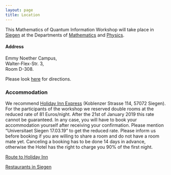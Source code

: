 ```yaml
---
layout: page
title: Location
---
```


This Mathematics of Quantum Information Workshop will take place in
[Siegen](http://www.siegen.de/) at the Departments of
[Mathematics](http://www.mathematik.uni-siegen.de/)
and
[Physics](http://www.physik.uni-siegen.de/).

<h4>Address</h4>
Emmy Noether Campus, <br>
Walter-Flex-Str. 3, <br>
Room D-308.


Please look [here](http://www.physik.uni-siegen.de/anfahrt/index.html.en?lang=en) for directions.

<h3>Accommodation</h3>

We recommend <a href="https://www.ihg.com/holidayinnexpress/hotels/de/de/siegen/sgeex/hoteldetail">Holiday Inn Express</a> (Koblenzer Strasse 114, 57072 Siegen).
For the participants of the workshop we reserved double rooms at the reduced rate of 81 Euros/night.
After the 21st of January 2019 this rate cannot be guaranteed.
In any case, you will have to book your accommodation yourself after
receiving your confirmation. Please mention <Q>Universitaet Siegen 17.03.19</Q> to get the reduced rate.
Please inform us before booking if you are willing to share a room and do not have a room mate yet.
Canceling a booking has to be done 14 days in advance, otherwise the Hotel has the right to charge you 90% of the first night.

[Route to Holiday Inn](https://www.google.com/maps/place/Holiday+Inn+Express+Siegen/@50.8717514,8.0074061,17.26z/data=!4m5!3m4!1s0x0:0xd8ae89401e51d11c!8m2!3d50.8701578!4d8.0129103)

[Restaurants in Siegen](/MoQI-2019/restaurants)
